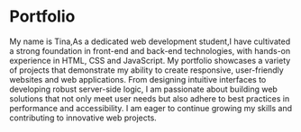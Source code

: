 # Portfolio
My name is Tina,As a dedicated web development student,I have cultivated a strong foundation in front-end and back-end technologies, with hands-on experience in HTML, CSS and JavaScript. My portfolio showcases a variety of projects that demonstrate my ability to create responsive, user-friendly websites and web applications. From designing intuitive interfaces to developing robust server-side logic, I am passionate about building web solutions that not only meet user needs but also adhere to best practices in performance and accessibility. I am eager to continue growing my skills and contributing to innovative web projects.